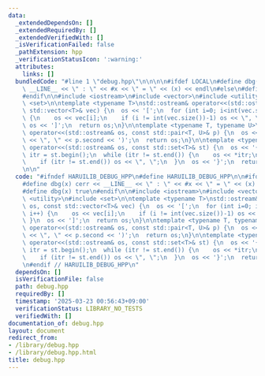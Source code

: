 ```yaml
---
data:
  _extendedDependsOn: []
  _extendedRequiredBy: []
  _extendedVerifiedWith: []
  _isVerificationFailed: false
  _pathExtension: hpp
  _verificationStatusIcon: ':warning:'
  attributes:
    links: []
  bundledCode: "#line 1 \"debug.hpp\"\n\n\n\n#ifdef LOCAL\n#define dbg(x) cerr <<\
    \ __LINE__ << \" : \" << #x << \" = \" << (x) << endl\n#else\n#define dbg(x) true\n\
    #endif\n\n#include <iostream>\n#include <vector>\n#include <utility>\n#include\
    \ <set>\n\ntemplate <typename T>\nstd::ostream& operator<<(std::ostream& os, const\
    \ std::vector<T>& vec) {\n  os << '[';\n  for (int i=0; i<int(vec.size()); i++)\
    \ {\n    os << vec[i];\n    if (i != int(vec.size())-1) os << \", \";\n  }\n \
    \ os << ']';\n  return os;\n}\n\ntemplate <typename T, typename U>\nstd::ostream&\
    \ operator<<(std::ostream& os, const std::pair<T, U>& p) {\n  os << '(' << p.first\
    \ << \", \" << p.second << ')';\n  return os;\n}\n\ntemplate <typename T>\nstd::ostream&\
    \ operator<<(std::ostream& os, const std::set<T>& st) {\n  os << '{';\n  auto\
    \ itr = st.begin();\n  while (itr != st.end()) {\n    os << *itr;\n    itr = next(itr);\n\
    \    if (itr != st.end()) os << \", \";\n  }\n  os << '}';\n  return os;\n}\n\n\
    \n\n"
  code: "#ifndef HARUILIB_DEBUG_HPP\n#define HARUILIB_DEBUG_HPP\n\n#ifdef LOCAL\n\
    #define dbg(x) cerr << __LINE__ << \" : \" << #x << \" = \" << (x) << endl\n#else\n\
    #define dbg(x) true\n#endif\n\n#include <iostream>\n#include <vector>\n#include\
    \ <utility>\n#include <set>\n\ntemplate <typename T>\nstd::ostream& operator<<(std::ostream&\
    \ os, const std::vector<T>& vec) {\n  os << '[';\n  for (int i=0; i<int(vec.size());\
    \ i++) {\n    os << vec[i];\n    if (i != int(vec.size())-1) os << \", \";\n \
    \ }\n  os << ']';\n  return os;\n}\n\ntemplate <typename T, typename U>\nstd::ostream&\
    \ operator<<(std::ostream& os, const std::pair<T, U>& p) {\n  os << '(' << p.first\
    \ << \", \" << p.second << ')';\n  return os;\n}\n\ntemplate <typename T>\nstd::ostream&\
    \ operator<<(std::ostream& os, const std::set<T>& st) {\n  os << '{';\n  auto\
    \ itr = st.begin();\n  while (itr != st.end()) {\n    os << *itr;\n    itr = next(itr);\n\
    \    if (itr != st.end()) os << \", \";\n  }\n  os << '}';\n  return os;\n}\n\n\
    \n#endif // HARUILIB_DEBUG_HPP\n"
  dependsOn: []
  isVerificationFile: false
  path: debug.hpp
  requiredBy: []
  timestamp: '2025-03-23 00:56:43+09:00'
  verificationStatus: LIBRARY_NO_TESTS
  verifiedWith: []
documentation_of: debug.hpp
layout: document
redirect_from:
- /library/debug.hpp
- /library/debug.hpp.html
title: debug.hpp
---
```

